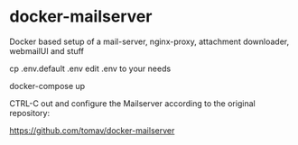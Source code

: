 # docker-mailserver
Docker based setup of a mail-server, nginx-proxy, attachment downloader, webmailUI and stuff

cp .env.default .env
edit .env to your needs

docker-compose up

CTRL-C out and configure the Mailserver according to the original repository:

https://github.com/tomav/docker-mailserver

